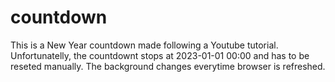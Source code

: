 # countdown
This is a New Year countdown made following a Youtube tutorial. 
Unfortunatelly, the countdownt stops at 2023-01-01 00:00 and has to be reseted manually. 
The background changes everytime browser is refreshed.
